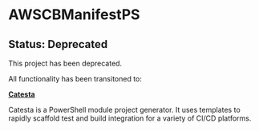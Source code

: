 # AWSCBManifestPS

## Status: Deprecated

This project has been deprecated.

All functionality has been transitoned to:

**[Catesta](https://github.com/techthoughts2/Catesta/issues)**

Catesta is a PowerShell module project generator. It uses templates to rapidly scaffold test and build integration for a variety of CI/CD platforms.
